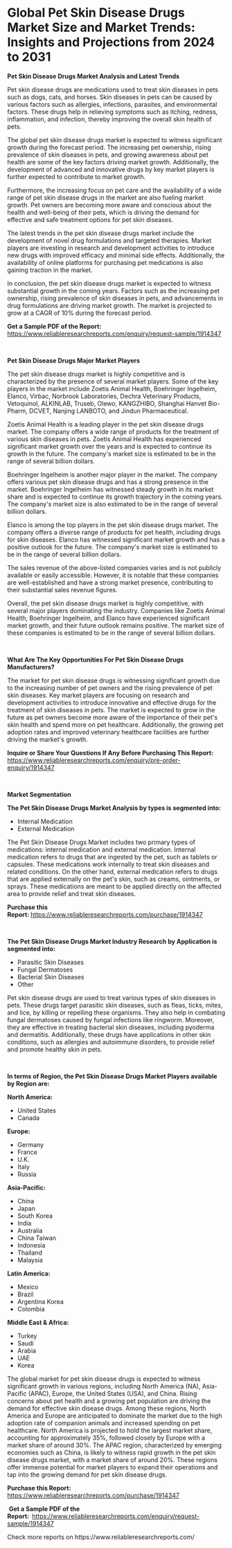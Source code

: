 <p><h1>Global Pet Skin Disease Drugs Market Size and Market Trends: Insights and Projections from 2024 to 2031</h1></p><p><strong>Pet Skin Disease Drugs Market Analysis and Latest Trends</strong></p>
<p><p>Pet skin disease drugs are medications used to treat skin diseases in pets such as dogs, cats, and horses. Skin diseases in pets can be caused by various factors such as allergies, infections, parasites, and environmental factors. These drugs help in relieving symptoms such as itching, redness, inflammation, and infection, thereby improving the overall skin health of pets.</p><p>The global pet skin disease drugs market is expected to witness significant growth during the forecast period. The increasing pet ownership, rising prevalence of skin diseases in pets, and growing awareness about pet health are some of the key factors driving market growth. Additionally, the development of advanced and innovative drugs by key market players is further expected to contribute to market growth.</p><p>Furthermore, the increasing focus on pet care and the availability of a wide range of pet skin disease drugs in the market are also fueling market growth. Pet owners are becoming more aware and conscious about the health and well-being of their pets, which is driving the demand for effective and safe treatment options for pet skin diseases.</p><p>The latest trends in the pet skin disease drugs market include the development of novel drug formulations and targeted therapies. Market players are investing in research and development activities to introduce new drugs with improved efficacy and minimal side effects. Additionally, the availability of online platforms for purchasing pet medications is also gaining traction in the market.</p><p>In conclusion, the pet skin disease drugs market is expected to witness substantial growth in the coming years. Factors such as the increasing pet ownership, rising prevalence of skin diseases in pets, and advancements in drug formulations are driving market growth. The market is projected to grow at a CAGR of 10% during the forecast period.</p></p>
<p><strong>Get a Sample PDF of the Report:&nbsp;</strong> <a href="https://www.reliableresearchreports.com/enquiry/request-sample/1914347">https://www.reliableresearchreports.com/enquiry/request-sample/1914347</a></p>
<p>&nbsp;</p>
<p><strong>Pet Skin Disease Drugs Major Market Players</strong></p>
<p><p>The pet skin disease drugs market is highly competitive and is characterized by the presence of several market players. Some of the key players in the market include Zoetis Animal Health, Boehringer Ingelheim, Elanco, Virbac, Norbrook Laboratories, Dechra Veterinary Products, Vetoquinol, ALKINLAB, Truseb, Olewo, KANGZHIBO, Shanghai Hanvet Bio-Pharm, DCVET, Nanjing LANBOTO, and Jindun Pharmaceutical.</p><p>Zoetis Animal Health is a leading player in the pet skin disease drugs market. The company offers a wide range of products for the treatment of various skin diseases in pets. Zoetis Animal Health has experienced significant market growth over the years and is expected to continue its growth in the future. The company's market size is estimated to be in the range of several billion dollars.</p><p>Boehringer Ingelheim is another major player in the market. The company offers various pet skin disease drugs and has a strong presence in the market. Boehringer Ingelheim has witnessed steady growth in its market share and is expected to continue its growth trajectory in the coming years. The company's market size is also estimated to be in the range of several billion dollars.</p><p>Elanco is among the top players in the pet skin disease drugs market. The company offers a diverse range of products for pet health, including drugs for skin diseases. Elanco has witnessed significant market growth and has a positive outlook for the future. The company's market size is estimated to be in the range of several billion dollars.</p><p>The sales revenue of the above-listed companies varies and is not publicly available or easily accessible. However, it is notable that these companies are well-established and have a strong market presence, contributing to their substantial sales revenue figures.</p><p>Overall, the pet skin disease drugs market is highly competitive, with several major players dominating the industry. Companies like Zoetis Animal Health, Boehringer Ingelheim, and Elanco have experienced significant market growth, and their future outlook remains positive. The market size of these companies is estimated to be in the range of several billion dollars.</p></p>
<p>&nbsp;</p>
<p><strong>What Are The Key Opportunities For Pet Skin Disease Drugs Manufacturers?</strong></p>
<p><p>The market for pet skin disease drugs is witnessing significant growth due to the increasing number of pet owners and the rising prevalence of pet skin diseases. Key market players are focusing on research and development activities to introduce innovative and effective drugs for the treatment of skin diseases in pets. The market is expected to grow in the future as pet owners become more aware of the importance of their pet's skin health and spend more on pet healthcare. Additionally, the growing pet adoption rates and improved veterinary healthcare facilities are further driving the market's growth.</p></p>
<p><strong>Inquire or Share Your Questions If Any Before Purchasing This Report:</strong> <a href="https://www.reliableresearchreports.com/enquiry/pre-order-enquiry/1914347">https://www.reliableresearchreports.com/enquiry/pre-order-enquiry/1914347</a></p>
<p>&nbsp;</p>
<p><strong>Market Segmentation</strong></p>
<p><strong>The Pet Skin Disease Drugs Market Analysis by types is segmented into:</strong></p>
<p><ul><li>Internal Medication</li><li>External Medication</li></ul></p>
<p><p>The Pet Skin Disease Drugs Market includes two primary types of medications: internal medication and external medication. Internal medication refers to drugs that are ingested by the pet, such as tablets or capsules. These medications work internally to treat skin diseases and related conditions. On the other hand, external medication refers to drugs that are applied externally on the pet's skin, such as creams, ointments, or sprays. These medications are meant to be applied directly on the affected area to provide relief and treat skin diseases.</p></p>
<p><strong>Purchase this Report:&nbsp;</strong><a href="https://www.reliableresearchreports.com/purchase/1914347">https://www.reliableresearchreports.com/purchase/1914347</a></p>
<p>&nbsp;</p>
<p><strong>The Pet Skin Disease Drugs Market Industry Research by Application is segmented into:</strong></p>
<p><ul><li>Parasitic Skin Diseases</li><li>Fungal Dermatoses</li><li>Bacterial Skin Diseases</li><li>Other</li></ul></p>
<p><p>Pet skin disease drugs are used to treat various types of skin diseases in pets. These drugs target parasitic skin diseases, such as fleas, ticks, mites, and lice, by killing or repelling these organisms. They also help in combating fungal dermatoses caused by fungal infections like ringworm. Moreover, they are effective in treating bacterial skin diseases, including pyoderma and dermatitis. Additionally, these drugs have applications in other skin conditions, such as allergies and autoimmune disorders, to provide relief and promote healthy skin in pets.</p></p>
<p>&nbsp;</p>
<p><strong>In terms of Region, the Pet Skin Disease Drugs Market Players available by Region are:</strong></p>
<p>
    <p> <strong> North America: </strong>
        <ul>
            <li>United States</li>
            <li>Canada</li>
        </ul>
        </p> 
    <p> <strong> Europe: </strong>
        <ul>
            <li>Germany</li>
            <li>France</li>
            <li>U.K.</li>
            <li>Italy</li>
            <li>Russia</li>
        </ul>
        </p> 
    <p> <strong> Asia-Pacific: </strong>
        <ul>
            <li>China</li>
            <li>Japan</li>
            <li>South Korea</li>
            <li>India</li>
            <li>Australia</li>
            <li>China Taiwan</li>
            <li>Indonesia</li>
            <li>Thailand</li>
            <li>Malaysia</li>
        </ul>
        </p> 
    <p> <strong> Latin America: </strong>
        <ul>
            <li>Mexico</li>
            <li>Brazil</li>
            <li>Argentina Korea</li>
            <li>Colombia</li>
        </ul>
        </p> 
    <p> <strong> Middle East & Africa: </strong>
        <ul>
            <li>Turkey</li>
            <li>Saudi</li>
            <li>Arabia</li>
            <li>UAE</li>
            <li>Korea</li>
        </ul>
    </p>
    </p>
<p><p>The global market for pet skin disease drugs is expected to witness significant growth in various regions, including North America (NA), Asia-Pacific (APAC), Europe, the United States (USA), and China. Rising concerns about pet health and a growing pet population are driving the demand for effective skin disease drugs. Among these regions, North America and Europe are anticipated to dominate the market due to the high adoption rate of companion animals and increased spending on pet healthcare. North America is projected to hold the largest market share, accounting for approximately 35%, followed closely by Europe with a market share of around 30%. The APAC region, characterized by emerging economies such as China, is likely to witness rapid growth in the pet skin disease drugs market, with a market share of around 20%. These regions offer immense potential for market players to expand their operations and tap into the growing demand for pet skin disease drugs.</p></p>
<p><strong>Purchase this Report: </strong><a href="https://www.reliableresearchreports.com/purchase/1914347">https://www.reliableresearchreports.com/purchase/1914347</a></p>
<p>&nbsp;<strong>Get a Sample PDF of the Report:&nbsp;&nbsp;</strong><a href="https://www.reliableresearchreports.com/enquiry/request-sample/1914347">https://www.reliableresearchreports.com/enquiry/request-sample/1914347</a></p>
<p><strong></strong></p>
<p>Check more reports on https://www.reliableresearchreports.com/</p>